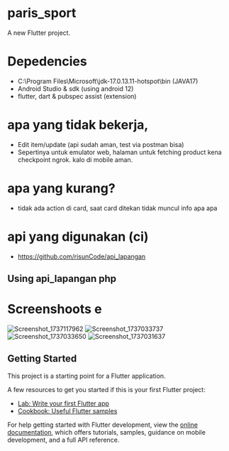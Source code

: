 # paris_sport
A new Flutter project.

# Depedencies
- C:\Program Files\Microsoft\jdk-17.0.13.11-hotspot\bin (JAVA17)
- Android Studio & sdk (using android 12)
- flutter, dart & pubspec assist (extension)

# apa yang tidak bekerja,
- Edit item/update (api sudah aman, test via postman bisa)
- Sepertinya untuk emulator web, halaman untuk fetching product kena checkpoint ngrok. kalo di mobile aman.

# apa yang kurang?
- tidak ada action di card, saat card ditekan tidak muncul info apa apa

# api yang digunakan (ci)
- https://github.com/risunCode/api_lapangan

## Using api_lapangan php 


# Screenshoots e
![Screenshot_1737117962](https://github.com/user-attachments/assets/2b1fb1d9-9f8c-45f4-a517-db294a7b3ae7)
![Screenshot_1737033737](https://github.com/user-attachments/assets/17120042-7e99-4a34-8309-182f53c03b45)
![Screenshot_1737033650](https://github.com/user-attachments/assets/a68ab434-5419-4e27-add8-81a54e996d39)
![Screenshot_1737031637](https://github.com/user-attachments/assets/a3be1241-028d-4d3b-89f0-0825750d1928)

## Getting Started

This project is a starting point for a Flutter application.

A few resources to get you started if this is your first Flutter project:

- [Lab: Write your first Flutter app](https://docs.flutter.dev/get-started/codelab)
- [Cookbook: Useful Flutter samples](https://docs.flutter.dev/cookbook)

For help getting started with Flutter development, view the
[online documentation](https://docs.flutter.dev/), which offers tutorials,
samples, guidance on mobile development, and a full API reference.
